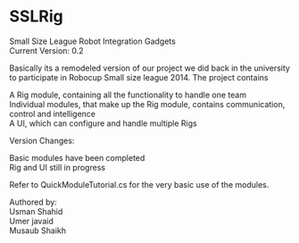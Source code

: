 # SSLRig
 Small Size League Robot Integration Gadgets    
Current Version: 0.2    

Basically its a remodeled version of our project we did back in the university to participate in Robocup Small size league 2014. The project contains   
   
A Rig module, containing all the functionality to handle one team   
Individual modules, that make up the Rig module, contains communication, control and intelligence   
A UI, which can configure and handle multiple Rigs   
   
Version Changes:   
   
Basic modules have been completed   
Rig and UI still in progress     
   
Refer to QuickModuleTutorial.cs for the very basic use of the modules.   
   
Authored by:   
Usman Shahid   
Umer javaid   
Musaub Shaikh   
